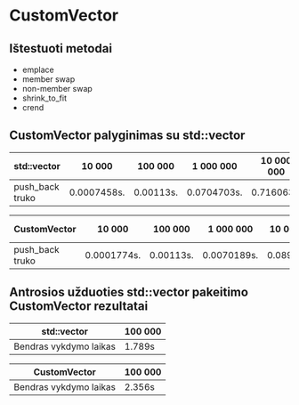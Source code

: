 # CustomVector

## Ištestuoti metodai

* emplace
* member swap
* non-member swap
* shrink_to_fit
* crend


## CustomVector palyginimas su std::vector

| **std::vector**                             | 10 000    | 100 000 | 1 000 000 | 10 000 000 | 100 000 000 |
| ------------------------------------------- | --------- | ------- | --------- | ---------- | ----------- |
| push_back truko                             | 0.0007458s.  | 0.00113s. | 0.0704703s.    | 0.716063s.     | 0.8136s.      |

| **CustomVector**                            | 10 000    | 100 000 | 1 000 000 | 10 000 000 | 100 000 000 |
| ------------------------------------------- | --------- | ------- | --------- | ---------- | ----------- |
| push_back truko                             | 0.0001774s.  | 0.00113s. | 0.0070189s.    | 0.0894903s.     | 6.66528s.      |

## Antrosios užduoties std::vector pakeitimo CustomVector rezultatai

| **std::vector**                       | 100 000 |
| ------------------------------------- | ------- |
| Bendras vykdymo laikas                | 1.789s  |

| **CustomVector**                      | 100 000 |
| ------------------------------------- | ------- |
| Bendras vykdymo laikas                | 2.356s  |
